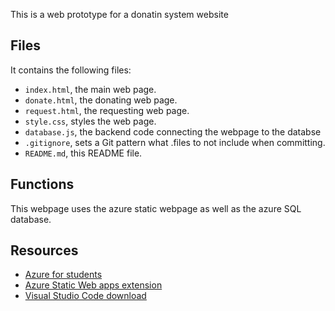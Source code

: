 This is a web prototype for a donatin system website
## Files

It contains the following files:

- `index.html`, the main web page.
- `donate.html`, the donating web page.
- `request.html`, the requesting web page.
- `style.css`, styles the web page.
- `database.js`, the backend code connecting the webpage to the databse
- `.gitignore`, sets a Git pattern what .files to not include when committing.
- `README.md`, this README file.

## Functions
This webpage uses the azure static webpage as well as the azure SQL database.


## Resources

- [Azure for students](https://azure.microsoft.com/en-gb/free/students?wt.mc_id=academic-0000-chnoring)
- [Azure Static Web apps extension](https://marketplace.visualstudio.com/items?itemName=ms-azuretools.vscode-azurestaticwebapps)
- [Visual Studio Code download](https://code.visualstudio.com/download)

